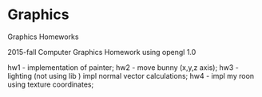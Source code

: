 # Graphics
Graphics Homeworks


2015-fall 
Computer Graphics Homework
using opengl 1.0

hw1 - implementation of painter;
hw2 - move bunny (x,y,z axis);
hw3 - lighting (not using lib ) impl normal vector calculations;
hw4 - impl my roon using texture coordinates;
